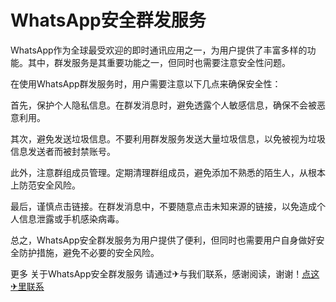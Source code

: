 # WhatsApp安全群发服务

WhatsApp作为全球最受欢迎的即时通讯应用之一，为用户提供了丰富多样的功能。其中，群发服务是其重要功能之一，但同时也需要注意安全性问题。

在使用WhatsApp群发服务时，用户需要注意以下几点来确保安全性：

首先，保护个人隐私信息。在群发消息时，避免透露个人敏感信息，确保不会被恶意利用。

其次，避免发送垃圾信息。不要利用群发服务发送大量垃圾信息，以免被视为垃圾信息发送者而被封禁账号。

此外，注意群组成员管理。定期清理群组成员，避免添加不熟悉的陌生人，从根本上防范安全风险。

最后，谨慎点击链接。在群发消息中，不要随意点击未知来源的链接，以免造成个人信息泄露或手机感染病毒。

总之，WhatsApp安全群发服务为用户提供了便利，但同时也需要用户自身做好安全防护措施，避免不必要的安全风险。

更多 关于WhatsApp安全群发服务 请通过✈与我们联系，感谢阅读，谢谢！[点这✈里联系](https://lm.k02.cc)